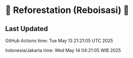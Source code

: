 
# 🌳 Reforestation (Reboisasi) 🌲

## Last Updated

GitHub Actions time: Tue May 13 21:21:05 UTC 2025

Indonesia/Jakarta time: Wed May 14 04:21:05 WIB 2025
